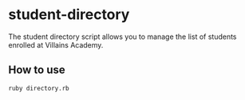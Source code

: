 # student-directory

The student directory script allows you to manage the list of students enrolled at Villains Academy.

## How to use

```shell 
ruby directory.rb
```